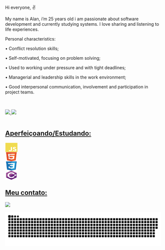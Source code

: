 Hi everyone, ✌

My name is Alan, i’m 25 years old i am passionate about software development and currently studying systems. I love sharing and listening to life experiences.

Personal characteristics:

• Conflict resolution skills;

• Self-motivated, focusing on problem solving;

• Used to working under pressure and with tight deadlines;

• Managerial and leadership skills in the work environment;

• Good interpersonal communication, involvement and participation in project teams.

<br>
<br>

<div display:grid>
  <a href="https://github.com/alanflmendes">
  <img height="140em" src="https://github-readme-stats.vercel.app/api?username=alanflmendes&show_icons=true&theme=dracula&include_all_commits=true&count_private=true"/>
  <img height="140em" src="https://github-readme-stats.vercel.app/api/top-langs/?username=alanflmendes&layout=compact&langs_count=7&theme=dracula"/>
</div>
<div style="display: grid"><br>
  
  <h2>Aperfeiçoando/Estudando:</h2>
  <img align="center" alt="Rafa-Js" height="30" width="40" src="https://raw.githubusercontent.com/devicons/devicon/master/icons/javascript/javascript-plain.svg">
  <img align="center" alt="Rafa-HTML" height="30" width="40" src="https://raw.githubusercontent.com/devicons/devicon/master/icons/html5/html5-original.svg">
  <img align="center" alt="Rafa-CSS" height="30" width="40" src="https://raw.githubusercontent.com/devicons/devicon/master/icons/css3/css3-original.svg">
  <img align="center" alt="Rafa-Csharp" height="30" width="40" src="https://raw.githubusercontent.com/devicons/devicon/master/icons/csharp/csharp-original.svg">

</div>
  
  
 
<div>
  <h2>Meu contato:</h2>
  <a href="https://www.linkedin.com/in/alan-mendes-6a1263192" target="_blank"><img src="https://img.shields.io/badge/-LinkedIn-%230077B5?style=for-the-badge&logo=linkedin&logoColor=white" target="_blank"></a> 
 
  ![Snake animation](https://github.com/alanflmendes/alanflmendes/blob/output/github-contribution-grid-snake.svg)
 
</div>
